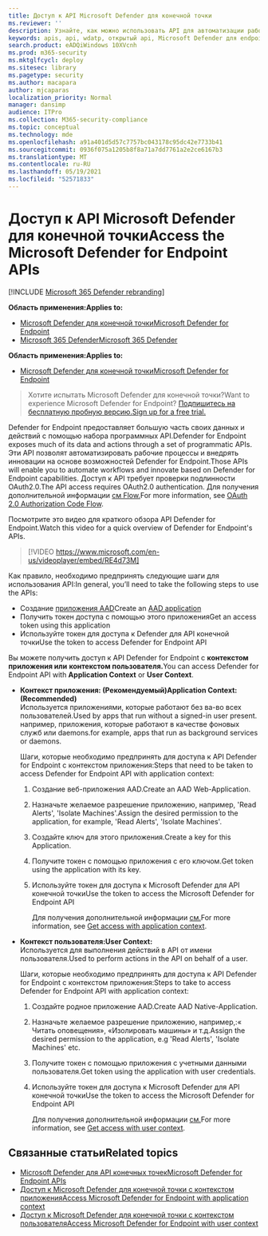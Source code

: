 ```yaml
---
title: Доступ к API Microsoft Defender для конечной точки
ms.reviewer: ''
description: Узнайте, как можно использовать API для автоматизации рабочих процессов и инноваций на основе возможностей Microsoft Defender for Endpoint
keywords: apis, api, wdatp, открытый api, Microsoft Defender для endpoint api, Microsoft Defender atp, public api, поддерживаемый apis, оповещения, устройство, пользователь, домен, ip, файл, продвинутая охота, запрос
search.product: eADQiWindows 10XVcnh
ms.prod: m365-security
ms.mktglfcycl: deploy
ms.sitesec: library
ms.pagetype: security
ms.author: macapara
author: mjcaparas
localization_priority: Normal
manager: dansimp
audience: ITPro
ms.collection: M365-security-compliance
ms.topic: conceptual
ms.technology: mde
ms.openlocfilehash: a91a401d5d57c7757bc043178c95dc42e7733b41
ms.sourcegitcommit: 0936f075a1205b8f8a71a7dd7761a2e2ce6167b3
ms.translationtype: MT
ms.contentlocale: ru-RU
ms.lasthandoff: 05/19/2021
ms.locfileid: "52571833"
---
```

# <a name="access-the-microsoft-defender-for-endpoint-apis"></a><span data-ttu-id="a6796-104">Доступ к API Microsoft Defender для конечной точки</span><span class="sxs-lookup"><span data-stu-id="a6796-104">Access the Microsoft Defender for Endpoint APIs</span></span> 

[!INCLUDE [Microsoft 365 Defender rebranding](../../includes/microsoft-defender.md)]

<span data-ttu-id="a6796-105">**Область применения:**</span><span class="sxs-lookup"><span data-stu-id="a6796-105">**Applies to:**</span></span>
- [<span data-ttu-id="a6796-106">Microsoft Defender для конечной точки</span><span class="sxs-lookup"><span data-stu-id="a6796-106">Microsoft Defender for Endpoint</span></span>](https://go.microsoft.com/fwlink/p/?linkid=2154037)
- [<span data-ttu-id="a6796-107">Microsoft 365 Defender</span><span class="sxs-lookup"><span data-stu-id="a6796-107">Microsoft 365 Defender</span></span>](https://go.microsoft.com/fwlink/?linkid=2118804)


<span data-ttu-id="a6796-108">**Область применения:**</span><span class="sxs-lookup"><span data-stu-id="a6796-108">**Applies to:**</span></span> 
- [<span data-ttu-id="a6796-109">Microsoft Defender для конечной точки</span><span class="sxs-lookup"><span data-stu-id="a6796-109">Microsoft Defender for Endpoint</span></span>](https://go.microsoft.com/fwlink/?linkid=2154037)

> <span data-ttu-id="a6796-110">Хотите испытать Microsoft Defender для конечной точки?</span><span class="sxs-lookup"><span data-stu-id="a6796-110">Want to experience Microsoft Defender for Endpoint?</span></span> [<span data-ttu-id="a6796-111">Подпишитесь на бесплатную пробную версию.</span><span class="sxs-lookup"><span data-stu-id="a6796-111">Sign up for a free trial.</span></span>](https://www.microsoft.com/microsoft-365/windows/microsoft-defender-atp?ocid=docs-wdatp-exposedapis-abovefoldlink) 



<span data-ttu-id="a6796-112">Defender for Endpoint предоставляет большую часть своих данных и действий с помощью набора программных API.</span><span class="sxs-lookup"><span data-stu-id="a6796-112">Defender for Endpoint exposes much of its data and actions through a set of programmatic APIs.</span></span> <span data-ttu-id="a6796-113">Эти API позволят автоматизировать рабочие процессы и внедрять инновации на основе возможностей Defender for Endpoint.</span><span class="sxs-lookup"><span data-stu-id="a6796-113">Those APIs will enable you to automate workflows and innovate based on Defender for Endpoint capabilities.</span></span> <span data-ttu-id="a6796-114">Доступ к API требует проверки подлинности OAuth2.0.</span><span class="sxs-lookup"><span data-stu-id="a6796-114">The API access requires OAuth2.0 authentication.</span></span> <span data-ttu-id="a6796-115">Для получения дополнительной информации [см Flow.](https://docs.microsoft.com/azure/active-directory/develop/active-directory-v2-protocols-oauth-code)</span><span class="sxs-lookup"><span data-stu-id="a6796-115">For more information, see [OAuth 2.0 Authorization Code Flow](https://docs.microsoft.com/azure/active-directory/develop/active-directory-v2-protocols-oauth-code).</span></span>

<span data-ttu-id="a6796-116">Посмотрите это видео для краткого обзора API Defender for Endpoint.</span><span class="sxs-lookup"><span data-stu-id="a6796-116">Watch this video for a quick overview of Defender for Endpoint's APIs.</span></span> 
>[!VIDEO https://www.microsoft.com/en-us/videoplayer/embed/RE4d73M]

<span data-ttu-id="a6796-117">Как правило, необходимо предпринять следующие шаги для использования API:</span><span class="sxs-lookup"><span data-stu-id="a6796-117">In general, you’ll need to take the following steps to use the APIs:</span></span>
- <span data-ttu-id="a6796-118">Создание [приложения AAD](/microsoft-365/security/defender-endpoint/exposed-apis-create-app-nativeapp)</span><span class="sxs-lookup"><span data-stu-id="a6796-118">Create an [AAD application](/microsoft-365/security/defender-endpoint/exposed-apis-create-app-nativeapp)</span></span>
- <span data-ttu-id="a6796-119">Получить токен доступа с помощью этого приложения</span><span class="sxs-lookup"><span data-stu-id="a6796-119">Get an access token using this application</span></span>
- <span data-ttu-id="a6796-120">Используйте токен для доступа к Defender для API конечной точки</span><span class="sxs-lookup"><span data-stu-id="a6796-120">Use the token to access Defender for Endpoint API</span></span>


<span data-ttu-id="a6796-121">Вы можете получить доступ к API Defender for Endpoint с **контекстом приложения или** **контекстом пользователя.**</span><span class="sxs-lookup"><span data-stu-id="a6796-121">You can access Defender for Endpoint API with **Application Context** or **User Context**.</span></span>

- <span data-ttu-id="a6796-122">**Контекст приложения: (Рекомендуемый)**</span><span class="sxs-lookup"><span data-stu-id="a6796-122">**Application Context: (Recommended)**</span></span> <br>
    <span data-ttu-id="a6796-123">Используется приложениями, которые работают без ва-во всех пользователей.</span><span class="sxs-lookup"><span data-stu-id="a6796-123">Used by apps that run without a signed-in user present.</span></span> <span data-ttu-id="a6796-124">например, приложения, которые работают в качестве фоновых служб или daemons.</span><span class="sxs-lookup"><span data-stu-id="a6796-124">for example, apps that run as background services or daemons.</span></span>

    <span data-ttu-id="a6796-125">Шаги, которые необходимо предпринять для доступа к API Defender for Endpoint с контекстом приложения:</span><span class="sxs-lookup"><span data-stu-id="a6796-125">Steps that need to be taken to access Defender for Endpoint API with application context:</span></span>

  1. <span data-ttu-id="a6796-126">Создание веб-приложения AAD.</span><span class="sxs-lookup"><span data-stu-id="a6796-126">Create an AAD Web-Application.</span></span>
  2. <span data-ttu-id="a6796-127">Назначьте желаемое разрешение приложению, например, 'Read Alerts', 'Isolate Machines'.</span><span class="sxs-lookup"><span data-stu-id="a6796-127">Assign the desired permission to the application, for example, 'Read Alerts', 'Isolate Machines'.</span></span> 
  3. <span data-ttu-id="a6796-128">Создайте ключ для этого приложения.</span><span class="sxs-lookup"><span data-stu-id="a6796-128">Create a key for this Application.</span></span>
  4. <span data-ttu-id="a6796-129">Получите токен с помощью приложения с его ключом.</span><span class="sxs-lookup"><span data-stu-id="a6796-129">Get token using the application with its key.</span></span>
  5. <span data-ttu-id="a6796-130">Используйте токен для доступа к Microsoft Defender для API конечной точки</span><span class="sxs-lookup"><span data-stu-id="a6796-130">Use the token to access the Microsoft Defender for Endpoint API</span></span>

     <span data-ttu-id="a6796-131">Для получения дополнительной информации [см.](exposed-apis-create-app-webapp.md)</span><span class="sxs-lookup"><span data-stu-id="a6796-131">For more information, see [Get access with application context](exposed-apis-create-app-webapp.md).</span></span>


- <span data-ttu-id="a6796-132">**Контекст пользователя:**</span><span class="sxs-lookup"><span data-stu-id="a6796-132">**User Context:**</span></span> <br>
    <span data-ttu-id="a6796-133">Используется для выполнения действий в API от имени пользователя.</span><span class="sxs-lookup"><span data-stu-id="a6796-133">Used to perform actions in the API on behalf of a user.</span></span>

    <span data-ttu-id="a6796-134">Шаги, которые необходимо предпринять для доступа к API Defender for Endpoint с контекстом приложения:</span><span class="sxs-lookup"><span data-stu-id="a6796-134">Steps to take to access Defender for Endpoint API with application context:</span></span>

  1. <span data-ttu-id="a6796-135">Создайте родное приложение AAD.</span><span class="sxs-lookup"><span data-stu-id="a6796-135">Create AAD Native-Application.</span></span>
  2. <span data-ttu-id="a6796-136">Назначьте желаемое разрешение приложению, например,:« Читать оповещения», «Изолировать машины» и т.д.</span><span class="sxs-lookup"><span data-stu-id="a6796-136">Assign the desired permission to the application, e.g 'Read Alerts', 'Isolate Machines' etc.</span></span> 
  3. <span data-ttu-id="a6796-137">Получите токен с помощью приложения с учетными данными пользователя.</span><span class="sxs-lookup"><span data-stu-id="a6796-137">Get token using the application with user credentials.</span></span>
  4. <span data-ttu-id="a6796-138">Используйте токен для доступа к Microsoft Defender для API конечной точки</span><span class="sxs-lookup"><span data-stu-id="a6796-138">Use the token to access the Microsoft Defender for Endpoint API</span></span>

     <span data-ttu-id="a6796-139">Для получения дополнительной информации [см.](exposed-apis-create-app-nativeapp.md)</span><span class="sxs-lookup"><span data-stu-id="a6796-139">For more information, see [Get access with user context](exposed-apis-create-app-nativeapp.md).</span></span>


## <a name="related-topics"></a><span data-ttu-id="a6796-140">Связанные статьи</span><span class="sxs-lookup"><span data-stu-id="a6796-140">Related topics</span></span>
- [<span data-ttu-id="a6796-141">Microsoft Defender для API конечных точек</span><span class="sxs-lookup"><span data-stu-id="a6796-141">Microsoft Defender for Endpoint APIs</span></span>](exposed-apis-list.md)
- [<span data-ttu-id="a6796-142">Доступ к Microsoft Defender для конечной точки с контекстом приложения</span><span class="sxs-lookup"><span data-stu-id="a6796-142">Access Microsoft Defender for Endpoint with application context</span></span>](exposed-apis-create-app-webapp.md)
- [<span data-ttu-id="a6796-143">Доступ к Microsoft Defender для конечной точки с контекстом пользователя</span><span class="sxs-lookup"><span data-stu-id="a6796-143">Access Microsoft Defender for Endpoint with user context</span></span>](exposed-apis-create-app-nativeapp.md)
